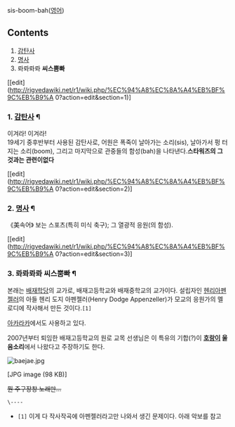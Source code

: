 sis-boom-bah([영어](%EC%98%81%EC%96%B4.md))

## Contents

    

1. [감탄사](%EA%B0%90%ED%83%84%EC%82%AC.md)
2. [명사](%EB%AA%85%EC%82%AC.md)
3. 롸롸롸롸 **씨스뿜빠**

[[edit](http://rigvedawiki.net/r1/wiki.php/%EC%94%A8%EC%8A%A4%EB%BF%9C%EB%B9%A
0?action=edit&section=1)]

### 1. [감탄사](%EA%B0%90%ED%83%84%EC%82%AC.md) ¶

이겨라! 이겨라!  
19세기 중후반부터 사용된 감탄사로, 어원은 폭죽이 날아가는 소리(sis), 날아가서 펑 터지는 소리(boom), 그리고 마지막으로 관중들의
함성(bah)을 나타낸다.**스타워즈의 그것과는 관련이없다**

  

[[edit](http://rigvedawiki.net/r1/wiki.php/%EC%94%A8%EC%8A%A4%EB%BF%9C%EB%B9%A
0?action=edit&section=2)]

### 2. [명사](%EB%AA%85%EC%82%AC.md) ¶

《美속어》 보는 스포츠(특히 미식 축구); 그 열광적 응원(의 함성).

  

[[edit](http://rigvedawiki.net/r1/wiki.php/%EC%94%A8%EC%8A%A4%EB%BF%9C%EB%B9%A
0?action=edit&section=3)]

### 3. 롸롸롸롸 **씨스뿜빠** ¶

본래는 [배재학당](%EB%B0%B0%EC%9E%AC%ED%95%99%EB%8B%B9.md)의 교가로, 배재고등학교와 배재중학교의
교가이다. 설립자인 [헨리아펜젤러](%ED%97%A8%EB%A6%AC%20%EC%95%84%ED%8E%9C%EC%A0%A4%EB%9F%AC.md)의 아들 헨리
도지 아펜젤러(Henry Dodge Appenzeller)가 모교의 응원가의 멜로디에 작사해서 만든 것이다.`[1]`

  

[아카라카](%EC%95%84%EC%B9%B4%EB%9D%BC%EC%B9%B4.md)에서도 사용하고 있다.

  

2007년부터 퇴임한 배재고등학교의 원로 교목 선생님은 이 특유의 기합(?)이
**[호랑이](%ED%98%B8%EB%9E%91%EC%9D%B4.md) 울음소리**에서 나왔다고 주장하기도 한다.

  

![baejae.jpg](//rv.wkcdn.net/http://rigvedawiki.net/r1/pds/baejae.jpg)

[JPG image (98 KB)]

  

<del>뭔 주구장창 노래만...</del>

`\----`

  * `[1]` 이게 다 작사작곡에 아펜젤러라고만 나와서 생긴 문제이다. 아래 악보를 참고

